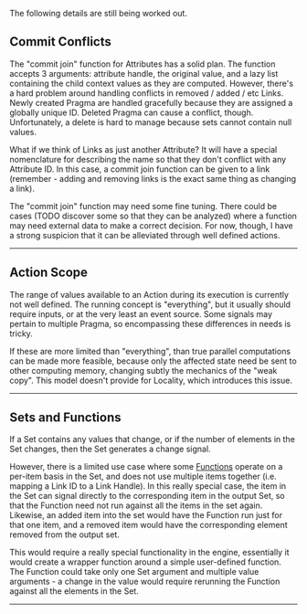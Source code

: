 The following details are still being worked out.


## Commit Conflicts

The "commit join" function for Attributes has a solid plan. The function
accepts 3 arguments: attribute handle, the original value, and a lazy list
containing the child context values as they are computed. However, there's a
hard problem around handling conflicts in removed / added / etc Links. Newly
created Pragma are handled gracefully because they are assigned a globally
unique ID. Deleted Pragma can cause a conflict, though. Unfortunately, a delete
is hard to manage because sets cannot contain null values.

What if we think of Links as just another Attribute? It will have a special
nomenclature for describing the name so that they don't conflict with any
Attribute ID. In this case, a commit join function can be given to a link
(remember - adding and removing links is the exact same thing as changing a
link).

The "commit join" function may need some fine tuning. There could be cases
(TODO discover some so that they can be analyzed) where a function may need
external data to make a correct decision. For now, though, I have a strong
suspicion that it can be alleviated through well defined actions.

- - -

## Action Scope

The range of values available to an Action during its execution is currently not
well defined. The running concept is "everything", but it usually should require
inputs, or at the very least an event source. Some signals may pertain to
multiple Pragma, so encompassing these differences in needs is tricky.

If these are more limited than "everything", than true parallel computations
can be made more feasible, because only the affected state need be sent to other
computing memory, changing subtly the mechanics of the "weak copy". This model
doesn't provide for Locality, which introduces this issue.


- - -

## Sets and Functions

If a Set contains any values that change, or if the number of elements in the
Set changes, then the Set generates a change signal.

However, there is a limited use case where some [Functions](Function.md) operate
on a per-item basis in the Set, and does not use multiple items together (i.e.
mapping a Link ID to a Link Handle).  In this really special case, the item in
the Set can signal directly to the corresponding item in the output Set, so that
the Function need not run against all the items in the set again.  Likewise, an
added item into the set would have the Function run just for that one item, and
a removed item would have the corresponding element removed from the output set.

This would require a really special functionality in the engine, essentially it
would create a wrapper function around a simple user-defined function.  The
Function could take only one Set argument and multiple value arguments - a
change in the value would require rerunning the Function against all the
elements in the Set.


- - -


